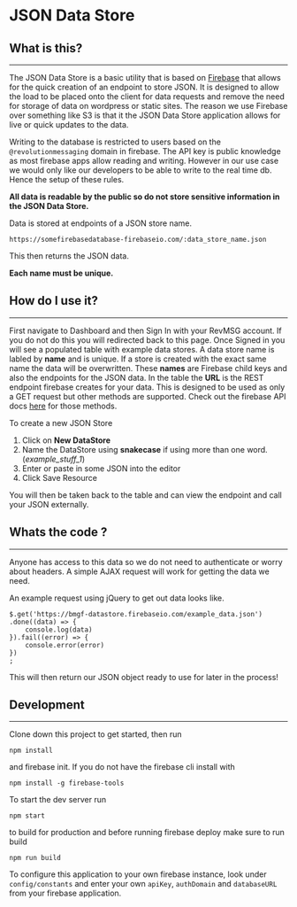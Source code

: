 # JSON Data Store


## What is this?
---
The JSON Data Store is a basic utility that is based on [Firebase](www.google.firebase.com)
that allows for the quick creation of an endpoint to store JSON. It is designed to allow the load to be placed onto the client for data requests and remove the need for storage of data on wordpress or static sites. The reason we use Firebase over something like S3 is that it the JSON Data Store application allows for live or quick updates to the data.

Writing to the database is restricted to users based on the `@revolutionmessaging` domain in firebase.
The API key is public knowledge as most firebase apps allow reading and writing. However in our use case we would only 
like our developers to be able to write to the real time db. Hence the setup of these rules.

**All data is readable by the public so do not store sensitive information in the JSON Data Store.**

Data is stored at endpoints of a JSON store name.

```
https://somefirebasedatabase-firebaseio.com/:data_store_name.json
```
This then returns the JSON data. 

**Each name must be unique.**

## How do I use it? 
---
First navigate to Dashboard and then Sign In with your RevMSG account. If you do not do this you will redirected back to this page. Once Signed in you will see a populated table with example data stores. A data store name is labled by **name** and is unique. If a store is created with the exact same name the data will be overwritten. These **names** are Firebase child keys and also the endpoints for the JSON data. In the table the **URL** is the REST endpoint firebase creates for your data. This is designed to be used as only a GET request but other methods are supported. Check out the firebase API docs [here](https://firebase.google.com/docs/reference/rest/database/) for those methods.

To create a new JSON Store 
1. Click on **New DataStore**
2. Name the DataStore using **snakecase** if using more than one word. (*example_stuff_1*)
3. Enter or paste in some JSON into the editor
4. Click Save Resource

You will then be taken back to the table and can view the endpoint and call your JSON externally. 


## Whats the code ?
---
Anyone has access to this data so we do not need to authenticate or worry about headers. A simple AJAX request will work for getting the data we need. 

An example request using jQuery to get out data looks like.

```
$.get('https://bmgf-datastore.firebaseio.com/example_data.json')
.done((data) => {
	console.log(data)
}).fail((error) => {
    console.error(error)
})
;
```

This will then return our JSON object ready to use for later in the process!

## Development 
---

Clone down this project to get started, then run

```
npm install

```
and firebase init. If you do not have the firebase cli install with 

```
npm install -g firebase-tools
```


To start the dev server run
```
npm start
```
to build for production and before running firebase deploy make sure to run build
```
npm run build
```

To configure this application to your own firebase instance,
look under `config/constants` and enter your own `apiKey`,  `authDomain`
and `databaseURL` from your firebase application.
